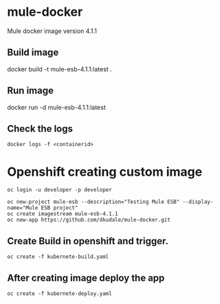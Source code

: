 # mule-docker
Mule docker image version 4.1.1

## Build image
docker build -t mule-esb-4.1.1:latest .

## Run image
docker run -d mule-esb-4.1.1:latest


## Check the logs

```
docker logs -f <containerid>
```

# Openshift creating custom image

```
oc login -u developer -p developer

oc new-project mule-esb --description="Testing Mule ESB" --display-name="Mule ESB project"
oc create imagestream mule-esb-4.1.1
oc new-app https://github.com/dkudale/mule-docker.git

```

## Create Build in openshift and trigger.
```
oc create -f kubernete-build.yaml
```

## After creating image deploy the app

```
oc create -f kubernete-deploy.yaml
```
